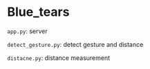 # Blue_tears

`app.py`: server

`detect_gesture.py`: detect gesture and distance

`distacne.py`: distance measurement
